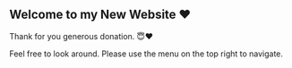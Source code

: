 ## Welcome to my New Website ❤️
Thank for you generous donation. 😇❤️ 

Feel free to look around. Please use the menu on the top right to navigate. 